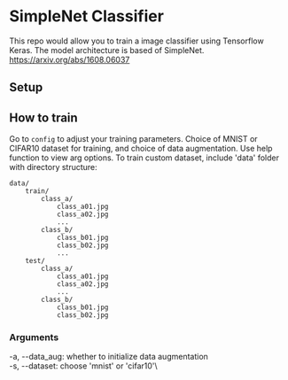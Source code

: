 # SimpleNet Classifier
This repo would allow you to train a image classifier using Tensorflow Keras. The model architecture is based of SimpleNet. https://arxiv.org/abs/1608.06037

## Setup

## How to train
Go to `config` to adjust your training parameters. Choice of MNIST or CIFAR10 dataset for training, and choice of data augmentation. Use help function to view arg options. To train custom dataset, include 'data' folder with directory structure:
```
data/
	train/
		class_a/
			class_a01.jpg
			class_a02.jpg
			...
		class_b/
			class_b01.jpg
			class_b02.jpg
			...
	test/
		class_a/
			class_a01.jpg
			class_a02.jpg
			...
		class_b/
			class_b01.jpg
			class_b02.jpg
```
### Arguments
-a, --data_aug: whether to initialize data augmentation \
-s, --dataset: choose 'mnist' or 'cifar10'\


Command
```bash
python training.py
```

## Evaluation
Load saved model by specifying model path in argument. Also allows loading of custom dataset and data augmentation. Classification report and confusion matrix is saved in `results` folder, and models are saved in `saved_models` folder
### Arguments
-w, --model_path: directory to model file (.hdf5) \
-d, --data_path: directory to data folder \
-a, --data_aug: where to initialize data augmentation 

Command
```bash
python evaluation.py
```

